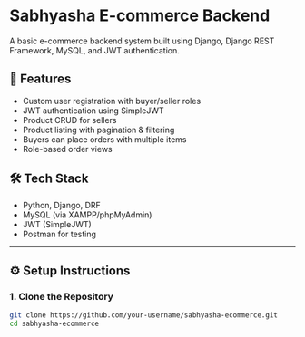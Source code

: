 # Sabhyasha E-commerce Backend

A basic e-commerce backend system built using Django, Django REST Framework, MySQL, and JWT authentication.

## 🚀 Features

- Custom user registration with buyer/seller roles
- JWT authentication using SimpleJWT
- Product CRUD for sellers
- Product listing with pagination & filtering
- Buyers can place orders with multiple items
- Role-based order views

## 🛠 Tech Stack

- Python, Django, DRF
- MySQL (via XAMPP/phpMyAdmin)
- JWT (SimpleJWT)
- Postman for testing

---

## ⚙️ Setup Instructions

### 1. Clone the Repository

```bash
git clone https://github.com/your-username/sabhyasha-ecommerce.git
cd sabhyasha-ecommerce
